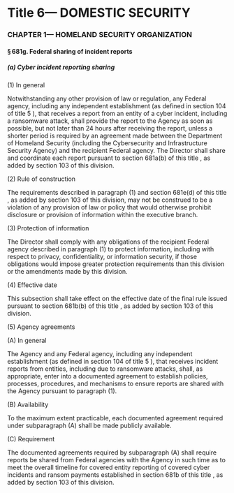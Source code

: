 
# Title 6— DOMESTIC SECURITY
### CHAPTER 1— HOMELAND SECURITY ORGANIZATION
#### § 681g. Federal sharing of incident reports
##### (a) Cyber incident reporting sharing

(1) In general

Notwithstanding any other provision of law or regulation, any Federal agency, including any independent establishment (as defined in section 104 of title 5 ), that receives a report from an entity of a cyber incident, including a ransomware attack, shall provide the report to the Agency as soon as possible, but not later than 24 hours after receiving the report, unless a shorter period is required by an agreement made between the Department of Homeland Security (including the Cybersecurity and Infrastructure Security Agency) and the recipient Federal agency. The Director shall share and coordinate each report pursuant to section 681a(b) of this title , as added by section 103 of this division.

(2) Rule of construction

The requirements described in paragraph (1) and section 681e(d) of this title , as added by section 103 of this division, may not be construed to be a violation of any provision of law or policy that would otherwise prohibit disclosure or provision of information within the executive branch.

(3) Protection of information

The Director shall comply with any obligations of the recipient Federal agency described in paragraph (1) to protect information, including with respect to privacy, confidentiality, or information security, if those obligations would impose greater protection requirements than this division or the amendments made by this division.

(4) Effective date

This subsection shall take effect on the effective date of the final rule issued pursuant to section 681b(b) of this title , as added by section 103 of this division.

(5) Agency agreements

(A) In general

The Agency and any Federal agency, including any independent establishment (as defined in section 104 of title 5 ), that receives incident reports from entities, including due to ransomware attacks, shall, as appropriate, enter into a documented agreement to establish policies, processes, procedures, and mechanisms to ensure reports are shared with the Agency pursuant to paragraph (1).

(B) Availability

To the maximum extent practicable, each documented agreement required under subparagraph (A) shall be made publicly available.

(C) Requirement

The documented agreements required by subparagraph (A) shall require reports be shared from Federal agencies with the Agency in such time as to meet the overall timeline for covered entity reporting of covered cyber incidents and ransom payments established in section 681b of this title , as added by section 103 of this division.
